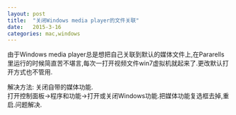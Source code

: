 ```yaml
---
layout: post
title:  "关闭Windows media player的文件关联"
date:   2015-3-16
categories: mac,windows
---
```


由于Windows media player总是想把自己关联到默认的媒体文件上,在Pararells里运行的时候简直苦不堪言,每次一打开视频文件win7虚拟机就起来了.更改默认打开方式也不管用.    

解决方法: 关闭自带的媒体功能.    
打开控制面板->程序和功能->打开或关闭Windows功能.把媒体功能复选框去掉,重启.问题解决.

